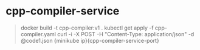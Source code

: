 # cpp-compiler-service

> docker build -t cpp-compiler:v1 .
> kubectl get apply -f cpp-compiler.yaml
> curl -i -X POST -H "Content-Type: application/json" -d @code1.json {minikube ip}{cpp-compiler-service-port}
